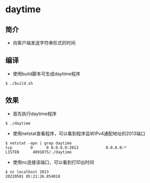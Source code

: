 # daytime
## 简介
- 向客户端发送字符串形式的时间

## 编译
- 使用build脚本可生成daytime程序
```shell
$ ./build.sh
```

## 效果
- 首先执行daytime程序
```shell
$ ./daytime
```
- 使用netstat查看程序，可以看到程序监听IPv4通配地址的2013端口
```shell
$ netstat -apn | grep daytime
tcp        0      0 0.0.0.0:2013            0.0.0.0:*               LISTEN      4091075/./daytime
```
- 使用nc连接该端口，可以看到打印出时间
```shell
$ nc localhost 2013
20220501 05:21:26.854018
```